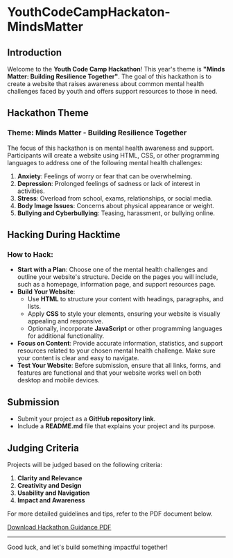 # YouthCodeCampHackaton-MindsMatter

## Introduction

Welcome to the **Youth Code Camp Hackathon**! This year's theme is **"Minds Matter: Building Resilience Together"**. The goal of this hackathon is to create a website that raises awareness about common mental health challenges faced by youth and offers support resources to those in need.

## Hackathon Theme

### Theme: **Minds Matter - Building Resilience Together**

The focus of this hackathon is on mental health awareness and support. Participants will create a website using HTML, CSS, or other programming languages to address one of the following mental health challenges:

1. **Anxiety**: Feelings of worry or fear that can be overwhelming.
2. **Depression**: Prolonged feelings of sadness or lack of interest in activities.
3. **Stress**: Overload from school, exams, relationships, or social media.
4. **Body Image Issues**: Concerns about physical appearance or weight.
5. **Bullying and Cyberbullying**: Teasing, harassment, or bullying online.

## Hacking During Hacktime

### How to Hack:
- **Start with a Plan**: Choose one of the mental health challenges and outline your website's structure. Decide on the pages you will include, such as a homepage, information page, and support resources page.
- **Build Your Website**:
  - Use **HTML** to structure your content with headings, paragraphs, and lists.
  - Apply **CSS** to style your elements, ensuring your website is visually appealing and responsive.
  - Optionally, incorporate **JavaScript** or other programming languages for additional functionality.
- **Focus on Content**: Provide accurate information, statistics, and support resources related to your chosen mental health challenge. Make sure your content is clear and easy to navigate.
- **Test Your Website**: Before submission, ensure that all links, forms, and features are functional and that your website works well on both desktop and mobile devices.

## Submission

- Submit your project as a **GitHub repository link**.
- Include a **README.md** file that explains your project and its purpose.

## Judging Criteria

Projects will be judged based on the following criteria:
1. **Clarity and Relevance**
2. **Creativity and Design**
3. **Usability and Navigation**
4. **Impact and Awareness**

For more detailed guidelines and tips, refer to the PDF document below.

[Download Hackathon Guidance PDF]()

---

Good luck, and let's build something impactful together!
